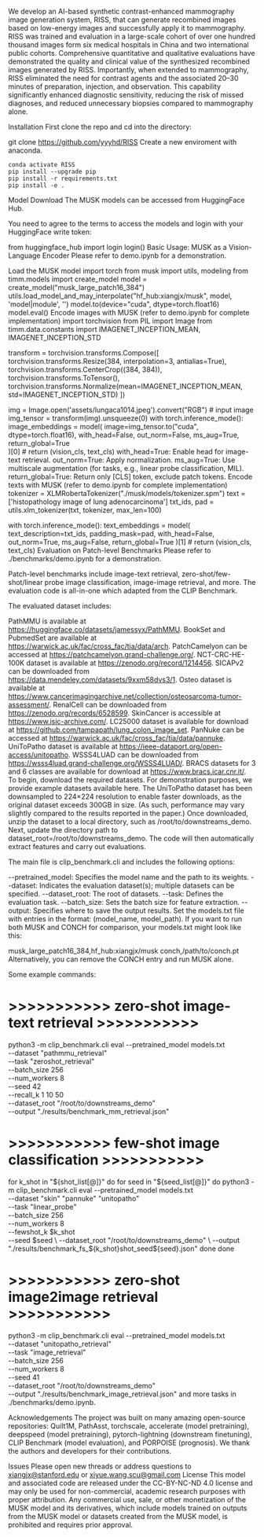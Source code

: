 We develop an AI-based synthetic contrast-enhanced mammography image generation system, RISS, that can generate recombined images based on low-energy images and successfully apply it to mammography. RISS was trained and evaluation in a large-scale cohort of over one hundred thousand images form six medical hospitals in China and two international public cohorts. Comprehensive quantitative and qualitative evaluations have demonstrated the quality and clinical value of the synthesized recombined images generated by RISS. Importantly, when extended to mammography, RISS eliminated the need for contrast agents and the associated 20–30 minutes of preparation, injection, and observation. This capability significantly enhanced diagnostic sensitivity, reducing the risk of missed diagnoses, and reduced unnecessary biopsies compared to mammography alone.


Installation
First clone the repo and cd into the directory:

git clone https://github.com/yyyhd/RISS
Create a new enviroment with anaconda.

```conda create -n RISS python=3.7 -y --no-default-packages
conda activate RISS
pip install --upgrade pip
pip install -r requirements.txt
pip install -e .
```
Model Download
The MUSK models can be accessed from HuggingFace Hub.

You need to agree to the terms to access the models and login with your HuggingFace write token:

from huggingface_hub import login
login(<huggingface write token>)
Basic Usage: MUSK as a Vision-Language Encoder
Please refer to demo.ipynb for a demonstration.

Load the MUSK model
import torch
from musk import utils, modeling
from timm.models import create_model
model = create_model("musk_large_patch16_384")
utils.load_model_and_may_interpolate("hf_hub:xiangjx/musk", model, 'model|module', '')
model.to(device="cuda", dtype=torch.float16)
model.eval()
Encode images with MUSK (refer to demo.ipynb for complete implementation)
import torchvision
from PIL import Image
from timm.data.constants import IMAGENET_INCEPTION_MEAN, IMAGENET_INCEPTION_STD

transform = torchvision.transforms.Compose([
    torchvision.transforms.Resize(384, interpolation=3, antialias=True),
    torchvision.transforms.CenterCrop((384, 384)),
    torchvision.transforms.ToTensor(),
    torchvision.transforms.Normalize(mean=IMAGENET_INCEPTION_MEAN, std=IMAGENET_INCEPTION_STD)
])

img = Image.open('assets/lungaca1014.jpeg').convert("RGB")  # input image
img_tensor = transform(img).unsqueeze(0)
with torch.inference_mode():
    image_embeddings = model(
        image=img_tensor.to("cuda", dtype=torch.float16),
        with_head=False,
        out_norm=False,
        ms_aug=True,
        return_global=True  
        )[0]  # return (vision_cls, text_cls)
with_head=True: Enable head for image-text retrieval.
out_norm=True: Apply normalization.
ms_aug=True: Use multiscale augmentation (for tasks, e.g., linear probe classification, MIL).
return_global=True: Return only [CLS] token, exclude patch tokens.
Encode texts with MUSK (refer to demo.ipynb for complete implementation)
tokenizer = XLMRobertaTokenizer("./musk/models/tokenizer.spm")
text = ['histopathology image of lung adenocarcinoma']
txt_ids, pad = utils.xlm_tokenizer(txt, tokenizer, max_len=100)

with torch.inference_mode():
   text_embeddings = model(
      text_description=txt_ids,
      padding_mask=pad,
      with_head=False, 
      out_norm=True,
      ms_aug=False,
      return_global=True 
   )[1]  # return (vision_cls, text_cls)
Evaluation on Patch-level Benchmarks
Please refer to ./benchmarks/demo.ipynb for a demonstration.

Patch-level benchmarks include image-text retrieval, zero-shot/few-shot/linear probe image classification, image-image retrieval, and more. The evaluation code is all-in-one which adapted from the CLIP Benchmark.

The evaluated dataset includes:

PathMMU is available at https://huggingface.co/datasets/jamessyx/PathMMU.
BookSet and PubmedSet are available at https://warwick.ac.uk/fac/cross_fac/tia/data/arch.
PatchCamelyon can be accessed at https://patchcamelyon.grand-challenge.org/.
NCT-CRC-HE-100K dataset is available at https://zenodo.org/record/1214456.
SICAPv2 can be downloaded from https://data.mendeley.com/datasets/9xxm58dvs3/1.
Osteo dataset is available at https://www.cancerimagingarchive.net/collection/osteosarcoma-tumor-assessment/.
RenalCell can be downloaded from https://zenodo.org/records/6528599.
SkinCancer is accessible at https://www.isic-archive.com/.
LC25000 dataset is available for download at https://github.com/tampapath/lung_colon_image_set.
PanNuke can be accessed at https://warwick.ac.uk/fac/cross_fac/tia/data/pannuke.
UniToPatho dataset is available at https://ieee-dataport.org/open-access/unitopatho.
WSSS4LUAD can be downloaded from https://wsss4luad.grand-challenge.org/WSSS4LUAD/.
BRACS datasets for 3 and 6 classes are available for download at https://www.bracs.icar.cnr.it/.
To begin, download the required datasets. For demonstration purposes, we provide example datasets available here. The UniToPatho dataset has been downsampled to 224×224 resolution to enable faster downloads, as the original dataset exceeds 300GB in size. (As such, performance may vary slightly compared to the results reported in the paper.) Once downloaded, unzip the dataset to a local directory, such as /root/to/downstreams_demo. Next, update the directory path to dataset_root=/root/to/downstreams_demo. The code will then automatically extract features and carry out evaluations.

The main file is clip_benchmark.cli and includes the following options:

--pretrained_model: Specifies the model name and the path to its weights.
--dataset: Indicates the evaluation dataset(s); multiple datasets can be specified.
--dataset_root: The root of datasets.
--task: Defines the evaluation task.
--batch_size: Sets the batch size for feature extraction.
--output: Specifies where to save the output results.
Set the models.txt file with entries in the format: (model_name, model_path). If you want to run both MUSK and CONCH for comparison, your models.txt might look like this:

musk_large_patch16_384,hf_hub:xiangjx/musk
conch,/path/to/conch.pt
Alternatively, you can remove the CONCH entry and run MUSK alone.

Some example commands:

# >>>>>>>>>>> zero-shot image-text retrieval >>>>>>>>>>> #
 python3 -m clip_benchmark.cli eval --pretrained_model models.txt \
        --dataset   "pathmmu_retrieval"  \
        --task "zeroshot_retrieval" \
        --batch_size 256 \
        --num_workers 8 \
        --seed 42 \
        --recall_k 1 10 50 \
        --dataset_root "/root/to/downstreams_demo" \
        --output "./results/benchmark_mm_retrieval.json"
# >>>>>>>>>>> few-shot image classification >>>>>>>>>>> #
for k_shot in "${shot_list[@]}"
do
  for seed in "${seed_list[@]}"
  do
      python3 -m clip_benchmark.cli eval --pretrained_model models.txt \
          --dataset  "skin" "pannuke" "unitopatho" \
          --task "linear_probe" \
          --batch_size 256 \
          --num_workers 8 \
          --fewshot_k $k_shot \
          --seed $seed \
          --dataset_root "/root/to/downstreams_demo" \
          --output "./results/benchmark_fs_${k_shot}shot_seed${seed}.json"
  done
done
# >>>>>>>>>>> zero-shot image2image retrieval >>>>>>>>>>> #
python3 -m clip_benchmark.cli eval --pretrained_model models.txt \
        --dataset   "unitopatho_retrieval" \
        --task "image_retrieval" \
        --batch_size 256 \
        --num_workers 8 \
        --seed 41 \
        --dataset_root "/root/to/downstreams_demo" \
        --output "./results/benchmark_image_retrieval.json"
and more tasks in ./benchmarks/demo.ipynb.

Acknowledgements
The project was built on many amazing open-source repositories: Quilt1M, PathAsst, torchscale, accelerate (model pretraining), deepspeed (model pretraining), pytorch-lightning (downstream finetuning), CLIP Benchmark (model evaluation), and PORPOISE (prognosis). We thank the authors and developers for their contributions.

Issues
Please open new threads or address questions to xiangjx@stanford.edu or xiyue.wang.scu@gmail.com
License
This model and associated code are released under the CC-BY-NC-ND 4.0 license and may only be used for non-commercial, academic research purposes with proper attribution. Any commercial use, sale, or other monetization of the MUSK model and its derivatives, which include models trained on outputs from the MUSK model or datasets created from the MUSK model, is prohibited and requires prior approval.
